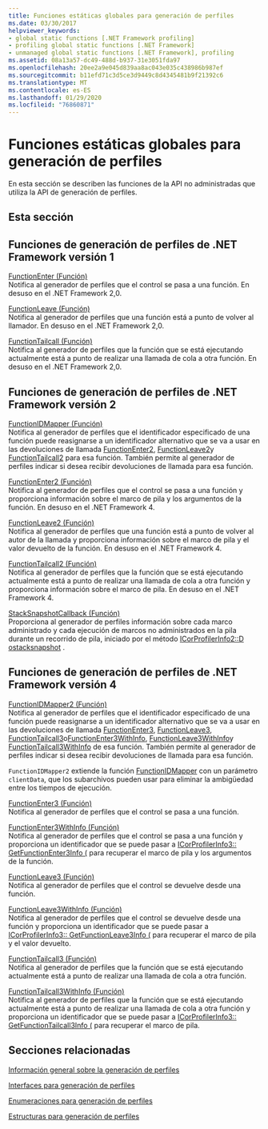```yaml
---
title: Funciones estáticas globales para generación de perfiles
ms.date: 03/30/2017
helpviewer_keywords:
- global static functions [.NET Framework profiling]
- profiling global static functions [.NET Framework]
- unmanaged global static functions [.NET Framework], profiling
ms.assetid: 08a13a57-dc49-488d-b937-31e3051fda97
ms.openlocfilehash: 20ee2a9e045d839aa8ac043e035c438986b987ef
ms.sourcegitcommit: b11efd71c3d5ce3d9449c8d4345481b9f21392c6
ms.translationtype: MT
ms.contentlocale: es-ES
ms.lasthandoff: 01/29/2020
ms.locfileid: "76860871"
---
```

# <a name="profiling-global-static-functions"></a>Funciones estáticas globales para generación de perfiles
En esta sección se describen las funciones de la API no administradas que utiliza la API de generación de perfiles.  
  
## <a name="in-this-section"></a>Esta sección  
  
## <a name="net-framework-version-1-profiling-functions"></a>Funciones de generación de perfiles de .NET Framework versión 1  
 [FunctionEnter (Función)](functionenter-function.md)  
 Notifica al generador de perfiles que el control se pasa a una función. En desuso en el .NET Framework 2,0.  
  
 [FunctionLeave (Función)](functionleave-function.md)  
 Notifica al generador de perfiles que una función está a punto de volver al llamador. En desuso en el .NET Framework 2,0.  
  
 [FunctionTailcall (Función)](functiontailcall-function.md)  
 Notifica al generador de perfiles que la función que se está ejecutando actualmente está a punto de realizar una llamada de cola a otra función. En desuso en el .NET Framework 2,0.  
  
## <a name="net-framework-version-2-profiling-functions"></a>Funciones de generación de perfiles de .NET Framework versión 2  
 [FunctionIDMapper (Función)](functionidmapper-function.md)  
 Notifica al generador de perfiles que el identificador especificado de una función puede reasignarse a un identificador alternativo que se va a usar en las devoluciones de llamada [FunctionEnter2](functionenter2-function.md), [FunctionLeave2](functionleave2-function.md)y [FunctionTailcall2](functiontailcall2-function.md) para esa función. También permite al generador de perfiles indicar si desea recibir devoluciones de llamada para esa función.  
  
 [FunctionEnter2 (Función)](functionenter2-function.md)  
 Notifica al generador de perfiles que el control se pasa a una función y proporciona información sobre el marco de pila y los argumentos de la función. En desuso en el .NET Framework 4.  
  
 [FunctionLeave2 (Función)](functionleave2-function.md)  
 Notifica al generador de perfiles que una función está a punto de volver al autor de la llamada y proporciona información sobre el marco de pila y el valor devuelto de la función. En desuso en el .NET Framework 4.  
  
 [FunctionTailcall2 (Función)](functiontailcall2-function.md)  
 Notifica al generador de perfiles que la función que se está ejecutando actualmente está a punto de realizar una llamada de cola a otra función y proporciona información sobre el marco de pila. En desuso en el .NET Framework 4.  
  
 [StackSnapshotCallback (Función)](stacksnapshotcallback-function.md)  
 Proporciona al generador de perfiles información sobre cada marco administrado y cada ejecución de marcos no administrados en la pila durante un recorrido de pila, iniciado por el método [ICorProfilerInfo2::D ostacksnapshot](icorprofilerinfo2-dostacksnapshot-method.md) .  
  
## <a name="net-framework-version-4-profiling-functions"></a>Funciones de generación de perfiles de .NET Framework versión 4  
 [FunctionIDMapper2 (Función)](functionidmapper2-function.md)  
 Notifica al generador de perfiles que el identificador especificado de una función puede reasignarse a un identificador alternativo que se va a usar en las devoluciones de llamada [FunctionEnter3](functionenter3-function.md), [FunctionLeave3](functionleave3-function.md), [FunctionTailcall3](functiontailcall3-function.md)o[FunctionEnter3WithInfo](functionenter3withinfo-function.md), [FunctionLeave3WithInfo](functionleave3withinfo-function.md)y [FunctionTailcall3WithInfo](functiontailcall3withinfo-function.md) de esa función. También permite al generador de perfiles indicar si desea recibir devoluciones de llamada para esa función.  
  
 `FunctionIDMapper2` extiende la función [FunctionIDMapper](functionidmapper-function.md) con un parámetro `clientData`, que los subarchivos pueden usar para eliminar la ambigüedad entre los tiempos de ejecución.  
  
 [FunctionEnter3 (Función)](functionenter3-function.md)  
 Notifica al generador de perfiles que el control se pasa a una función.  
  
 [FunctionEnter3WithInfo (Función)](functionenter3withinfo-function.md)  
 Notifica al generador de perfiles que el control se pasa a una función y proporciona un identificador que se puede pasar a [ICorProfilerInfo3:: GetFunctionEnter3Info (](icorprofilerinfo3-getfunctionenter3info-method.md) para recuperar el marco de pila y los argumentos de la función.  
  
 [FunctionLeave3 (Función)](functionleave3-function.md)  
 Notifica al generador de perfiles que el control se devuelve desde una función.  
  
 [FunctionLeave3WithInfo (Función)](functionleave3withinfo-function.md)  
 Notifica al generador de perfiles que el control se devuelve desde una función y proporciona un identificador que se puede pasar a [ICorProfilerInfo3:: GetFunctionLeave3Info (](icorprofilerinfo3-getfunctionleave3info-method.md) para recuperar el marco de pila y el valor devuelto.  
  
 [FunctionTailcall3 (Función)](functiontailcall3-function.md)  
 Notifica al generador de perfiles que la función que se está ejecutando actualmente está a punto de realizar una llamada de cola a otra función.  
  
 [FunctionTailcall3WithInfo (Función)](functiontailcall3withinfo-function.md)  
 Notifica al generador de perfiles que la función que se está ejecutando actualmente está a punto de realizar una llamada de cola a otra función y proporciona un identificador que se puede pasar a [ICorProfilerInfo3:: GetFunctionTailcall3Info (](icorprofilerinfo3-getfunctiontailcall3info-method.md) para recuperar el marco de pila.  
  
## <a name="related-sections"></a>Secciones relacionadas  
 [Información general sobre la generación de perfiles](profiling-overview.md)  
  
 [Interfaces para generación de perfiles](profiling-interfaces.md)  
  
 [Enumeraciones para generación de perfiles](profiling-enumerations.md)  
  
 [Estructuras para generación de perfiles](profiling-structures.md)
